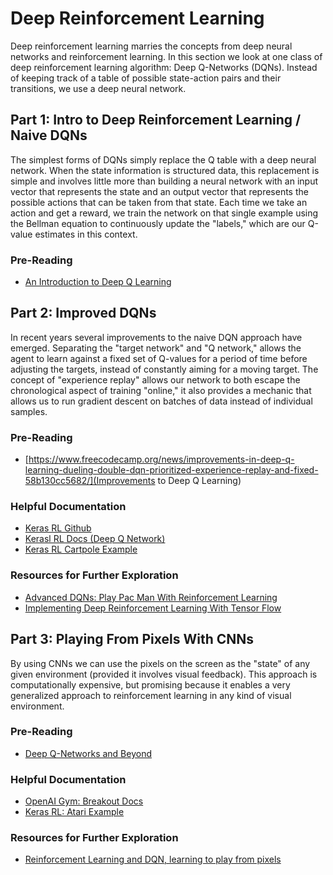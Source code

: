 # Deep Reinforcement Learning

Deep reinforcement learning marries the concepts from deep neural networks and reinforcement learning. In this section we look at one class of deep reinforcement learning algorithm: Deep Q-Networks (DQNs). Instead of keeping track of a table of possible state-action pairs and their transitions, we use a deep neural network.

## Part 1: Intro to Deep Reinforcement Learning / Naive DQNs

The simplest forms of DQNs simply replace the Q table with a deep neural network. When the state information is structured data, this replacement is simple and involves little more than building a neural network with an input vector that represents the state and an output vector that represents the possible actions that can be taken from that state. Each time we take an action and get a reward, we train the network on that single example using the Bellman equation to continuously update the "labels," which are our Q-value estimates in this context.

### Pre-Reading

* [An Introduction to Deep Q Learning](https://www.freecodecamp.org/news/an-introduction-to-deep-q-learning-lets-play-doom-54d02d8017d8/)

## Part 2: Improved DQNs

In recent years several improvements to the naive DQN approach have emerged.  Separating the "target network" and "Q network," allows the agent to learn against a fixed set of Q-values for a period of time before adjusting the targets, instead of constantly aiming for a moving target. The concept of "experience replay" allows our network to both escape the chronological aspect of training "online," it also provides a mechanic that allows us to run gradient descent on batches of data instead of individual samples.

### Pre-Reading

* [https://www.freecodecamp.org/news/improvements-in-deep-q-learning-dueling-double-dqn-prioritized-experience-replay-and-fixed-58b130cc5682/](Improvements to Deep Q Learning)

### Helpful Documentation

* [Keras RL Github](https://github.com/keras-rl/keras-rl)
* [Kerasl RL Docs (Deep Q Network)](https://keras-rl.readthedocs.io/en/latest/agents/dqn/)
* [Keras RL Cartpole Example](https://github.com/keras-rl/keras-rl/blob/master/examples/dqn_cartpole.py)

### Resources for Further Exploration

* [Advanced DQNs: Play Pac Man With Reinforcement Learning](https://towardsdatascience.com/advanced-dqns-playing-pac-man-with-deep-reinforcement-learning-3ffbd99e0814)
* [Implementing Deep Reinforcement Learning With Tensor Flow](https://lilianweng.github.io/lil-log/2018/05/05/implementing-deep-reinforcement-learning-models.html)

## Part 3: Playing From Pixels With CNNs

By using CNNs we can use the pixels on the screen as the "state" of any given environment (provided it involves visual feedback). This approach is computationally expensive, but promising because it enables a very generalized approach to reinforcement learning in any kind of visual environment.

### Pre-Reading

* [Deep Q-Networks and Beyond](https://medium.com/@awjuliani/simple-reinforcement-learning-with-tensorflow-part-4-deep-q-networks-and-beyond-8438a3e2b8df)

### Helpful Documentation

* [OpenAI Gym: Breakout Docs](https://gym.openai.com/envs/Breakout-v0/)
* [Keras RL: Atari Example](https://github.com/keras-rl/keras-rl/blob/master/examples/dqn_atari.py)

### Resources for Further Exploration

* [Reinforcement Learning and DQN, learning to play from pixels](https://rubenfiszel.github.io/posts/rl4j/2016-08-24-Reinforcement-Learning-and-DQN.html)
